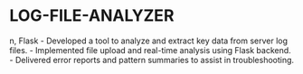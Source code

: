 # LOG-FILE-ANALYZER
n, Flask - Developed a tool to analyze and extract key data from server log files. - Implemented file upload and real-time analysis using Flask backend. - Delivered error reports and pattern summaries to assist in troubleshooting.
